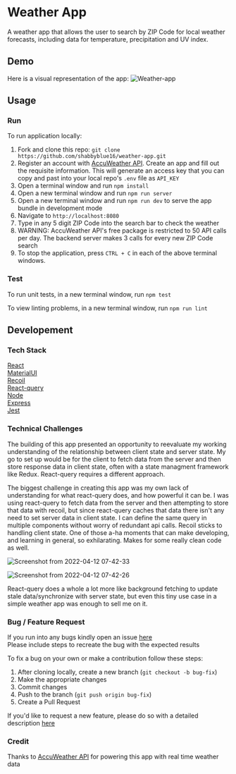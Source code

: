 # Weather App
A weather app that allows the user to search by ZIP Code for local weather forecasts, including data for temperature, precipitation and UV index.

## Demo
Here is a visual representation of the app:
![Weather-app](https://user-images.githubusercontent.com/55521671/163090266-a247910f-02ef-45a9-9bfe-a4252dec067f.png)

## Usage

### Run
To run application locally:

1. Fork and clone this repo: `git clone https://github.com/shabbyblue16/weather-app.git`
2. Register an account with [AccuWeather API](https://developer.accuweather.com/). Create an app and fill out the requisite information. This will generate an access key that you can copy and past into your local repo's `.env` file as `API_KEY`
3. Open a terminal window and run `npm install`
4. Open a new terminal window and run `npm run server`
5. Open a new terminal window and run `npm run dev` to serve the app bundle in development mode
6. Navigate to `http://localhost:8080`
7. Type in any 5 digit ZIP Code into the search bar to check the weather
8. WARNING: AccuWeather API's free package is restricted to 50 API calls per day. The backend server makes 3 calls for every new ZIP Code search
9. To stop the application, press `CTRL + C` in each of the above terminal windows.

### Test
To run unit tests, in a new terminal window, run `npm test`

To view linting problems, in a new terminal window, run `npm run lint`

## Developement

### Tech Stack
[React](https://reactjs.org/)\
[MaterialUI](https://mui.com/)\
[Recoil](https://recoiljs.org/)\
[React-query](https://react-query.tanstack.com/)\
[Node](https://nodejs.org/en/about/)\
[Express](https://expressjs.com/)\
[Jest](https://jestjs.io/)

### Technical Challenges
The building of this app presented an opportunity to reevaluate my working understanding of the relationship between client state and server state. My go to set up would be for the client to fetch data from the server and then store response data in client state, often with a state managment framework like Redux. React-query requires a different approach.

The biggest challenge in creating this app was my own lack of understanding for what react-query does, and how powerful it can be. I was using react-query to fetch data from the server and then attempting to store that data with recoil, but since react-query caches that data there isn't any need to set server data in client state. I can define the same query in multiple components without worry of redundant api calls. Recoil sticks to handling client state. One of those a-ha moments that can make developing, and learning in general, so exhilarating. Makes for some really clean code as well.

![Screenshot from 2022-04-12 07-42-33](https://user-images.githubusercontent.com/55521671/162953597-b04c44ab-4e21-4ae4-80bb-69a2f5585fe0.png)

![Screenshot from 2022-04-12 07-42-26](https://user-images.githubusercontent.com/55521671/162953649-2dffa643-4a9e-4d82-bc36-a0aa034e1e06.png)

React-query does a whole a lot more like background fetching to update stale data/synchronize with server state, but even this tiny use case in a simple weather app was enough to sell me on it.

### Bug / Feature Request
If you run into any bugs kindly open an issue [here](https://github.com/shabbyblue16/weather-app/issues)\
Please include steps to recreate the bug with the expected results

To fix a bug on your own or make a contribution follow these steps:
1. After cloning locally, create a new branch (`git checkout -b bug-fix`)
2. Make the appropriate changes
3. Commit changes
5. Push to the branch (`git push origin bug-fix`)
6. Create a Pull Request

If you'd like to request a new feature, please do so with a detailed description [here](https://github.com/shabbyblue16/weather-app/issues)

### Credit
Thanks to [AccuWeather API](https://developer.accuweather.com/) for powering this app with real time weather data

